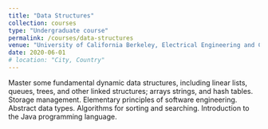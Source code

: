 ```yaml
---
title: "Data Structures"
collection: courses
type: "Undergraduate course"
permalink: /courses/data-structures
venue: "University of California Berkeley, Electrical Engineering and Computer Sciences"
date: 2020-06-01
# location: "City, Country"
---
```


Master some fundamental dynamic data structures, including linear lists, queues, trees, and other linked structures; arrays strings, and hash tables. Storage management. Elementary principles of software engineering. Abstract data types. Algorithms for sorting and searching. Introduction to the Java programming language.















